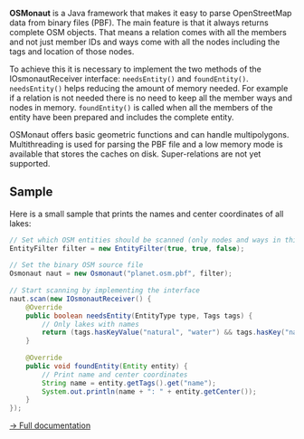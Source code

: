 **OSMonaut** is a Java framework that makes it easy to parse OpenStreetMap data from binary files (PBF). The main feature is that it always returns complete OSM objects. That means a relation comes with all the members and not just member IDs and ways come with all the nodes including the tags and location of those nodes.

To achieve this it is necessary to implement the two methods of the IOsmonautReceiver interface: `needsEntity()` and `foundEntity()`. `needsEntity()` helps reducing the amount of memory needed. For example if a relation is not needed there is no need to keep all the member ways and nodes in memory. `foundEntity()` is called when all the members of the entity have been prepared and includes the complete entity.

OSMonaut offers basic geometric functions and can handle multipolygons. Multithreading is used for parsing the PBF file and a low memory mode is available that stores the caches on disk. Super-relations are not yet supported.

## Sample ##

Here is a small sample that prints the names and center coordinates of all lakes:

```java
// Set which OSM entities should be scanned (only nodes and ways in this case)
EntityFilter filter = new EntityFilter(true, true, false);
	
// Set the binary OSM source file
Osmonaut naut = new Osmonaut("planet.osm.pbf", filter);
	
// Start scanning by implementing the interface
naut.scan(new IOsmonautReceiver() {
	@Override
	public boolean needsEntity(EntityType type, Tags tags) {
		// Only lakes with names
		return (tags.hasKeyValue("natural", "water") && tags.hasKey("name"));
	}
	
	@Override
	public void foundEntity(Entity entity) {
		// Print name and center coordinates
		String name = entity.getTags().get("name");
		System.out.println(name + ": " + entity.getCenter());
	}
});
```

[→ Full documentation](https://morbz.github.io/OSMonaut/)
